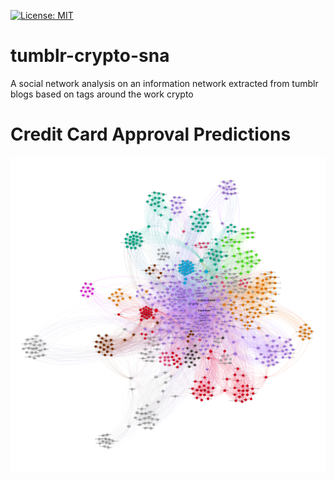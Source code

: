 [![License: MIT](https://img.shields.io/badge/License-MIT-yellow.svg)](https://opensource.org/licenses/MIT)
# tumblr-crypto-sna
A social network analysis on an information network extracted from tumblr blogs based on tags around the work crypto

# Credit Card Approval Predictions

![Credit Card](images/network_visualisation.png)
